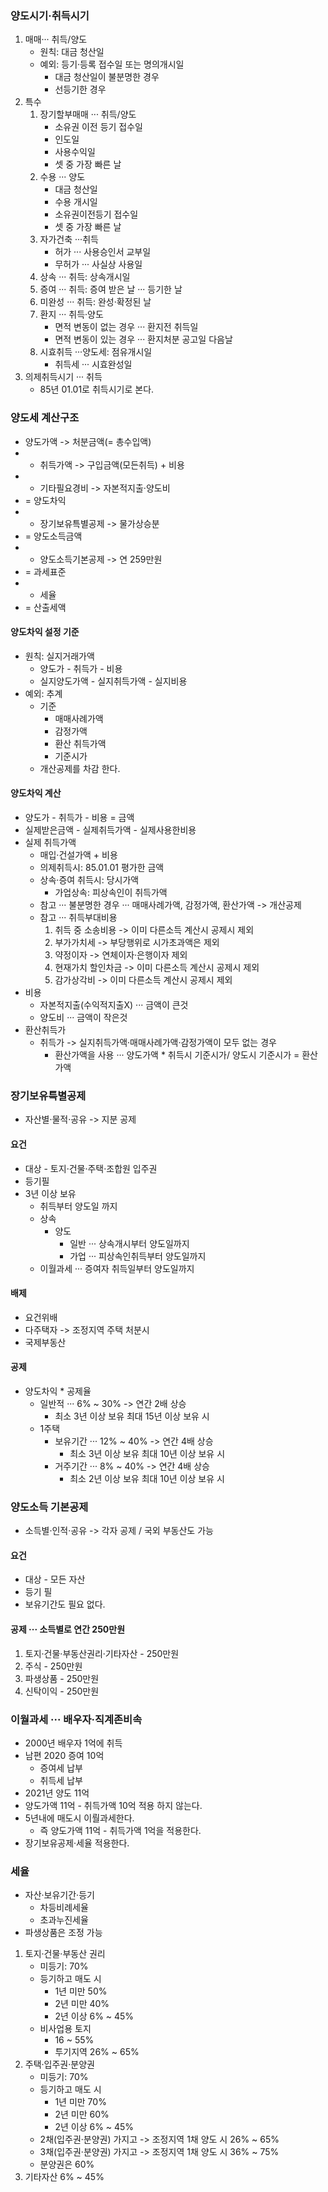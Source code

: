 ### 양도시기·취득시기
1. 매매··· 취득/양도
    - 원칙: 대금 청산일
    - 예외: 등기·등록 접수일 또는 명의개시일
        - 대금 청산일이 불분명한 경우
        - 선등기한 경우
2. 특수
    1. 장기할부매매 ··· 취득/양도
        - 소유권 이전 등기 접수일
        - 인도일
        - 사용수익일
        - 셋 중 가장 빠른 날
    2. 수용 ··· 양도
        - 대금 청산일
        - 수용 개시일
        - 소유권이전등기 접수일
        - 셋 중 가장 빠른 날
    3. 자가건축 ···취득
        - 허가 ··· 사용승인서 교부일
        - 무허가 ··· 사실상 사용일
    4. 상속 ··· 취득: 상속개시일
    5. 증여 ··· 취득: 증여 받은 날 ··· 등기한 날
    6. 미완성 ··· 취득: 완성·확정된 날
    7. 환지 ···  취득·양도
        - 면적 변동이 없는 경우 ··· 환지전 취득일
        - 면적 변동이 있는 경우 ··· 환지처분 공고일 다음날
    8. 시효취득 ···양도세: 점유개시일
        - 취득세 ··· 시효완성일
3. 의제취득시기 ··· 취득
    - 85년 01.01로 취득시기로 본다.
### 양도세 계산구조
-   양도가액 -> 처분금액(= 총수입액)
- - 취득가액 -> 구입금액(모든취득) + 비용
- - 기타필요경비 -> 자본적지출·양도비
- = 양도차익
- - 장기보유특별공제 -> 물가상승분
- = 양도소득금액
- - 양도소득기본공제 -> 연 259만원
- = 과세표준
- * 세율
- = 산출세액
#### 양도차익 설정 기준
- 원칙: 실지거래가액
    - 양도가 - 취득가 - 비용
    - 실지양도가액 - 실지취득가액 - 실지비용
- 예외: 추계
    - 기준
        - 매매사례가액
        - 감정가액
        - 환산 취득가액
        - 기준시가
    - 개산공제를 차감 한다.
#### 양도차익 계산
- 양도가 - 취득가 - 비용 = 금액
- 실제받은금액 - 실제취득가액 - 실제사용한비용
- 실제 취득가액
    - 매입·건설가액 + 비용
    - 의제취득시: 85.01.01 평가한 금액
    - 상속·증여 취득시: 당시가액
        - 가업상속: 피상속인이 취득가액
    - 참고 ··· 불분명한 경우 ··· 매매사례가액, 감정가액, 환산가액 -> 개산공제
    - 참고 ··· 취득부대비용
        1. 취득 중 소송비용 -> 이미 다른소득 계산시 공제시 제외
        2. 부가가치세 -> 부당행위로 시가초과액은 제외
        3. 약정이자 -> 연체이자·은행이자 제외
        4. 현재가치 할인차금 -> 이미 다른소득 계산시 공제시 제외
        5. 감가상각비 -> 이미 다른소득 계산시 공제시 제외
- 비용
    - 자본적지출(수익적지출X) ··· 금액이 큰것
    - 양도비 ··· 금액이 작은것
- 환산취득가
    - 취득가 -> 실지취득가액·매매사례가액·감정가액이 모두 없는 경우
        - 환산가액을 사용 ··· 양도가액 * 취득시 기준시가/ 양도시 기준시가 = 환산가액
### 장기보유특별공제
- 자산별·물적·공유 -> 지분 공제
#### 요건
- 대상 - 토지·건물·주택·조합원 입주권
- 등기필
- 3년 이상 보유
    - 취득부터 양도일 까지
    - 상속
        - 양도
            - 일반 ··· 상속개시부터 양도일까지
            - 가업 ··· 피상속인취득부터 양도일까지
    - 이월과세 ··· 증여자 취득일부터 양도일까지
#### 배제
- 요건위배
- 다주택자 -> 조정지역 주택 처분시
- 국제부동산
#### 공제
- 양도차익 * 공제율
    - 일반적 ··· 6% ~ 30% -> 연간 2배 상승
        - 최소 3년 이상 보유 최대 15년 이상 보유 시
    - 1주택
        - 보유기간 ··· 12% ~ 40% -> 연간 4배 상승
            - 최소 3년 이상 보유 최대 10년 이상 보유 시
        - 거주기간 ··· 8% ~ 40% -> 연간 4배 상승
            - 최소 2년 이상 보유 최대 10년 이상 보유 시
### 양도소득 기본공제
- 소득별·인적·공유 -> 각자 공제 / 국외 부동산도 가능
#### 요건
- 대상 - 모든 자산
- 등기 필
- 보유기간도 필요 없다.
#### 공제 ··· 소득별로 연간 250만원
1. 토지·건물·부동산권리·기타자산 - 250만원
2. 주식 - 250만원
3. 파생상품 - 250만원
4. 신탁이익 - 250만원
### 이월과세 ··· 배우자·직계존비속
- 2000년 배우자 1억에 취득
- 남편 2020 증여 10억
    - 증여세 납부
    - 취득세 납부
- 2021년 양도 11억
- 양도가액 11억 - 취득가액 10억 적용 하지 않는다.
- 5년내에 매도시 이뤌과세한다.
    - 즉 양도가액 11억 - 취득가액 1억을 적용한다.
- 장기보유공제·세율 적용한다.
### 세율
- 자산·보유기간·등기
    - 차등비례세율
    - 초과누진세율
- 파생상품은 조정 가능
1. 토지·건물·부동산 권리
    - 미등기: 70%
    - 등기하고 매도 시
        - 1년 미만 50%
        - 2년 미만 40%
        - 2년 이상 6% ~ 45%
    - 비사업용 토지
        - 16 ~ 55%
        - 투기지역 26% ~ 65%
2. 주택·입주권·분양권
    - 미등기: 70%
    - 등기하고 매도 시
        - 1년 미만 70%
        - 2년 미만 60%
        - 2년 이상 6% ~ 45%
    - 2채(입주권·분양권) 가지고 -> 조정지역 1채 양도 시 26% ~ 65%
    - 3채(입주권·분양권) 가지고 -> 조정지역 1채 양도 시 36% ~ 75%
    - 분양권은 60%
3. 기타자산 6% ~ 45%